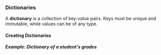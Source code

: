 ### Dictionaries

A **dictionary** is a collection of key-value pairs. Keys must be unique and immutable, while values can be of any type.

#### Creating Dictionaries

##### Example: Dictionary of a student's grades